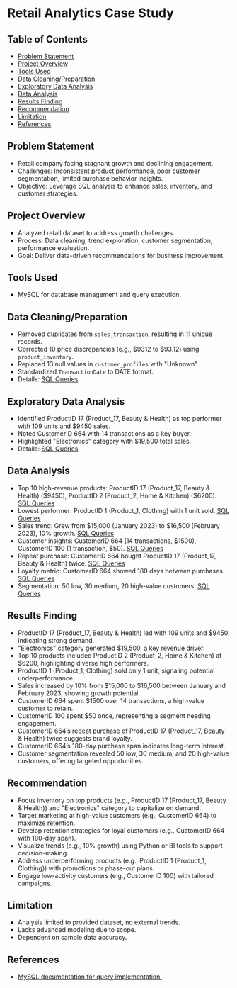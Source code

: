 # Retail Analytics Case Study

## Table of Contents
- [Problem Statement](#problem-statement)
- [Project Overview](#project-overview)
- [Tools Used](#tools-used)
- [Data Cleaning/Preparation](#data-cleaningpreparation)
- [Exploratory Data Analysis](#exploratory-data-analysis)
- [Data Analysis](#data-analysis)
- [Results Finding](#results-finding)
- [Recommendation](#recommendation)
- [Limitation](#limitation)
- [References](#references)

## Problem Statement
- Retail company facing stagnant growth and declining engagement.
- Challenges: Inconsistent product performance, poor customer segmentation, limited purchase behavior insights.
- Objective: Leverage SQL analysis to enhance sales, inventory, and customer strategies.

## Project Overview
- Analyzed retail dataset to address growth challenges.
- Process: Data cleaning, trend exploration, customer segmentation, performance evaluation.
- Goal: Deliver data-driven recommendations for business improvement.

## Tools Used
- MySQL for database management and query execution.

## Data Cleaning/Preparation
- Removed duplicates from `sales_transaction`, resulting in 11 unique records.
- Corrected 10 price discrepancies (e.g., $9312 to $93.12) using `product_inventory`.
- Replaced 13 null values in `customer_profiles` with "Unknown".
- Standardized `TransactionDate` to DATE format.
- Details: [SQL Queries](https://github.com/Richa991/Retail_Analysis_SQL/blob/main/Rertail_Analytics_CaseStudy.sql#L12-L67)

## Exploratory Data Analysis
- Identified ProductID 17 (Product_17, Beauty & Health) as top performer with 109 units and $9450 sales.
- Noted CustomerID 664 with 14 transactions as a key buyer.
- Highlighted "Electronics" category with $19,500 total sales.
- Details: [SQL Queries](https://github.com/Richa991/Retail_Analysis_SQL/blob/main/Rertail_Analytics_CaseStudy.sql#L69-L96)

## Data Analysis
- Top 10 high-revenue products: ProductID 17 (Product_17, Beauty & Health) ($9450), ProductID 2 (Product_2, Home & Kitchen) ($6200). [SQL Queries](https://github.com/Richa991/Retail_Analysis_SQL/blob/main/Rertail_Analytics_CaseStudy.sql#L98-L106)
- Lowest performer: ProductID 1 (Product_1, Clothing) with 1 unit sold. [SQL Queries](https://github.com/Richa991/Retail_Analysis_SQL/blob/main/Rertail_Analytics_CaseStudy.sql#L108-L117)
- Sales trend: Grew from $15,000 (January 2023) to $16,500 (February 2023), 10% growth. [SQL Queries](https://github.com/Richa991/Retail_Analysis_SQL/blob/main/Rertail_Analytics_CaseStudy.sql#L119-L142)
- Customer insights: CustomerID 664 (14 transactions, $1500), CustomerID 100 (1 transaction, $50). [SQL Queries](https://github.com/Richa991/Retail_Analysis_SQL/blob/main/Rertail_Analytics_CaseStudy.sql#L144-L166)
- Repeat purchase: CustomerID 664 bought ProductID 17 (Product_17, Beauty & Health) twice. [SQL Queries](https://github.com/Richa991/Retail_Analysis_SQL/blob/main/Rertail_Analytics_CaseStudy.sql#L169-L176)
- Loyalty metric: CustomerID 664 showed 180 days between purchases. [SQL Queries](https://github.com/Richa991/Retail_Analysis_SQL/blob/main/Rertail_Analytics_CaseStudy.sql#L178-L188)
- Segmentation: 50 low, 30 medium, 20 high-value customers. [SQL Queries](https://github.com/Richa991/Retail_Analysis_SQL/blob/main/Rertail_Analytics_CaseStudy.sql#L190-L206)

## Results Finding
- ProductID 17 (Product_17, Beauty & Health) led with 109 units and $9450, indicating strong demand.
- "Electronics" category generated $19,500, a key revenue driver.
- Top 10 products included ProductID 2 (Product_2, Home & Kitchen) at $6200, highlighting diverse high performers.
- ProductID 1 (Product_1, Clothing) sold only 1 unit, signaling potential underperformance.
- Sales increased by 10% from $15,000 to $16,500 between January and February 2023, showing growth potential.
- CustomerID 664 spent $1500 over 14 transactions, a high-value customer to retain.
- CustomerID 100 spent $50 once, representing a segment needing engagement.
- CustomerID 664’s repeat purchase of ProductID 17 (Product_17, Beauty & Health) twice suggests brand loyalty.
- CustomerID 664’s 180-day purchase span indicates long-term interest.
- Customer segmentation revealed 50 low, 30 medium, and 20 high-value customers, offering targeted opportunities.

## Recommendation
- Focus inventory on top products (e.g., ProductID 17 (Product_17, Beauty & Health)) and "Electronics" category to capitalize on demand.
- Target marketing at high-value customers (e.g., CustomerID 664) to maximize retention.
- Develop retention strategies for loyal customers (e.g., CustomerID 664 with 180-day span).
- Visualize trends (e.g., 10% growth) using Python or BI tools to support decision-making.
- Address underperforming products (e.g., ProductID 1 (Product_1, Clothing)) with promotions or phase-out plans.
- Engage low-activity customers (e.g., CustomerID 100) with tailored campaigns.

## Limitation
- Analysis limited to provided dataset, no external trends.
- Lacks advanced modeling due to scope.
- Dependent on sample data accuracy.

## References
- [MySQL documentation for query implementation.](https://github.com/Richa991/Retail_Analysis_SQL/blob/main/Rertail_Analytics_CaseStudy.sql)
